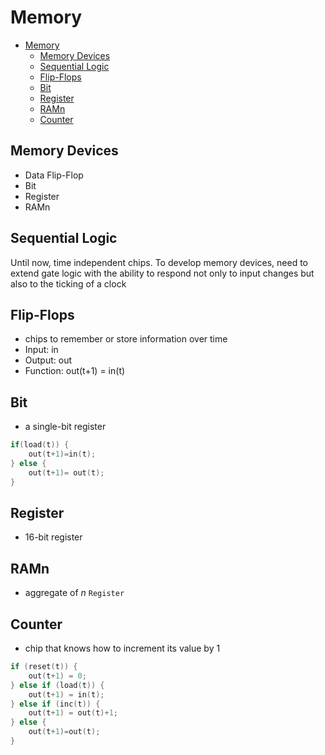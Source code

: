 # Memory

- [Memory](#memory)
  - [Memory Devices](#memory-devices)
  - [Sequential Logic](#sequential-logic)
  - [Flip-Flops](#flip-flops)
  - [Bit](#bit)
  - [Register](#register)
  - [RAMn](#ramn)
  - [Counter](#counter)

## Memory Devices

- Data Flip-Flop
- Bit
- Register
- RAMn

## Sequential Logic

Until now, time independent chips. To develop memory devices, need to extend gate logic with the ability to respond not only to input changes but also to the ticking of a clock

## Flip-Flops

- chips to remember or store information over time
- Input: in
- Output: out
- Function: out(t+1) = in(t)


## Bit

- a single-bit register

```c
if(load(t)) {
    out(t+1)=in(t);
} else {
    out(t+1)= out(t);
}
```

## Register

- 16-bit register

## RAMn

- aggregate of $n$ `Register`

## Counter

- chip that knows how to increment its value by 1

```c
if (reset(t)) {
    out(t+1) = 0;
} else if (load(t)) {
    out(t+1) = in(t);
} else if (inc(t)) {
    out(t+1) = out(t)+1;
} else {
    out(t+1)=out(t);
}

```